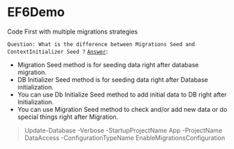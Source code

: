 # EF6Demo
Code First with multiple migrations strategies

`Question: What is the difference between Migrations Seed and ContextInitializer Seed ?`
[`Answer`](https://stackoverflow.com/questions/35241585/entity-framework-what-is-the-difference-between-migrations-seed-and-contextiniti):
- Migration Seed method is for seeding data right after database migration.
- DB Initializer Seed method is for seeding data right after Database initialization.
- You can use Db Initialize Seed method to add initial data to DB right after Initialization.
- You can use Migration Seed method to check and/or add new data or do special things right after Migration.

> Update-Database -Verbose -StartupProjectName App -ProjectName DataAccess -ConfigurationTypeName EnableMigrationsConfiguration